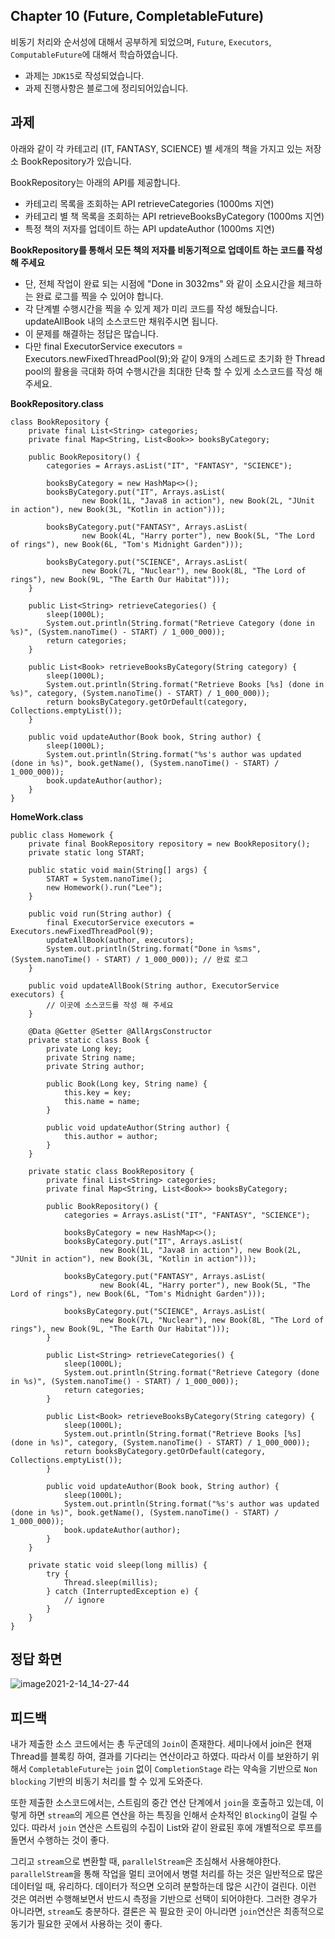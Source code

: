 ## Chapter 10 (Future, CompletableFuture)

비동기 처리와 순서성에 대해서 공부하게 되었으며, `Future`, `Executors`, `ComputableFuture`에 대해서 학습하였습니다.

- 과제는 `JDK15`로 작성되었습니다.
- 과제 진행사항은 블로그에 정리되어있습니다.

## 과제

아래와 같이 각 카테고리 (IT, FANTASY, SCIENCE) 별 세개의 책을 가지고 있는 저장소 BookRepository가 있습니다.

BookRepository는 아래의 API를 제공합니다.

- 카테고리 목록을 조회하는 API retrieveCategories (1000ms 지연)
- 카테고리 별 책 목록을 조회하는 API retrieveBooksByCategory (1000ms 지연)
- 특정 책의 저자를 업데이트 하는 API updateAuthor (1000ms 지연)

**BookRepository를 통해서 모든 책의 저자를 비동기적으로 업데이트 하는 코드를 작성 해 주세요**

- 단, 전체 작업이 완료 되는 시점에 "Done in 3032ms" 와 같이 소요시간을 체크하는 완료 로그를 찍을 수 있어야 합니다. 
- 각 단계별 수행시간을 찍을 수 있게 제가 미리 코드를 작성 해뒀습니다. updateAllBook 내의 소스코드만 채워주시면 됩니다.
- 이 문제를 해결하는 정답은 많습니다.
- 다만 final ExecutorService executors = Executors.newFixedThreadPool(9);와 같이 9개의 스레드로 초기화 한 Thread pool의 활용을 극대화 하여 수행시간을 최대한 단축 할 수 있게 소스코드를 작성 해 주세요.

**BookRepository.class**
```
class BookRepository {
    private final List<String> categories;
    private final Map<String, List<Book>> booksByCategory;
 
    public BookRepository() {
        categories = Arrays.asList("IT", "FANTASY", "SCIENCE");
 
        booksByCategory = new HashMap<>();
        booksByCategory.put("IT", Arrays.asList(
                new Book(1L, "Java8 in action"), new Book(2L, "JUnit in action"), new Book(3L, "Kotlin in action")));
 
        booksByCategory.put("FANTASY", Arrays.asList(
                new Book(4L, "Harry porter"), new Book(5L, "The Lord of rings"), new Book(6L, "Tom's Midnight Garden")));
 
        booksByCategory.put("SCIENCE", Arrays.asList(
                new Book(7L, "Nuclear"), new Book(8L, "The Lord of rings"), new Book(9L, "The Earth Our Habitat")));
    }
 
    public List<String> retrieveCategories() {
        sleep(1000L);
        System.out.println(String.format("Retrieve Category (done in %s)", (System.nanoTime() - START) / 1_000_000));
        return categories;
    }
 
    public List<Book> retrieveBooksByCategory(String category) {
        sleep(1000L);
        System.out.println(String.format("Retrieve Books [%s] (done in %s)", category, (System.nanoTime() - START) / 1_000_000));
        return booksByCategory.getOrDefault(category, Collections.emptyList());
    }
 
    public void updateAuthor(Book book, String author) {
        sleep(1000L);
        System.out.println(String.format("%s's author was updated (done in %s)", book.getName(), (System.nanoTime() - START) / 1_000_000));
        book.updateAuthor(author);
    }
}

```

**HomeWork.class**

```
public class Homework {
    private final BookRepository repository = new BookRepository();
    private static long START;
 
    public static void main(String[] args) {
        START = System.nanoTime();
        new Homework().run("Lee");
    }
 
    public void run(String author) {
        final ExecutorService executors = Executors.newFixedThreadPool(9);
        updateAllBook(author, executors);
        System.out.println(String.format("Done in %sms", (System.nanoTime() - START) / 1_000_000)); // 완료 로그
    }
 
    public void updateAllBook(String author, ExecutorService executors) {
        // 이곳에 소스코드를 작성 해 주세요
    }
 
    @Data @Getter @Setter @AllArgsConstructor
    private static class Book {
        private Long key;
        private String name;
        private String author;
 
        public Book(Long key, String name) {
            this.key = key;
            this.name = name;
        }
 
        public void updateAuthor(String author) {
            this.author = author;
        }
    }
 
    private static class BookRepository {
        private final List<String> categories;
        private final Map<String, List<Book>> booksByCategory;
 
        public BookRepository() {
            categories = Arrays.asList("IT", "FANTASY", "SCIENCE");
 
            booksByCategory = new HashMap<>();
            booksByCategory.put("IT", Arrays.asList(
                    new Book(1L, "Java8 in action"), new Book(2L, "JUnit in action"), new Book(3L, "Kotlin in action")));
 
            booksByCategory.put("FANTASY", Arrays.asList(
                    new Book(4L, "Harry porter"), new Book(5L, "The Lord of rings"), new Book(6L, "Tom's Midnight Garden")));
 
            booksByCategory.put("SCIENCE", Arrays.asList(
                    new Book(7L, "Nuclear"), new Book(8L, "The Lord of rings"), new Book(9L, "The Earth Our Habitat")));
        }
 
        public List<String> retrieveCategories() {
            sleep(1000L);
            System.out.println(String.format("Retrieve Category (done in %s)", (System.nanoTime() - START) / 1_000_000));
            return categories;
        }
 
        public List<Book> retrieveBooksByCategory(String category) {
            sleep(1000L);
            System.out.println(String.format("Retrieve Books [%s] (done in %s)", category, (System.nanoTime() - START) / 1_000_000));
            return booksByCategory.getOrDefault(category, Collections.emptyList());
        }
 
        public void updateAuthor(Book book, String author) {
            sleep(1000L);
            System.out.println(String.format("%s's author was updated (done in %s)", book.getName(), (System.nanoTime() - START) / 1_000_000));
            book.updateAuthor(author);
        }
    }
 
    private static void sleep(long millis) {
        try {
            Thread.sleep(millis);
        } catch (InterruptedException e) {
            // ignore
        }
    }
}
```


## 정답 화면

![image2021-2-14_14-27-44](https://user-images.githubusercontent.com/14002238/110233188-add87280-7f65-11eb-86da-aacef35f993d.png)


## 피드백


내가 제출한 소스 코드에서는 총 두군데의 `Join`이 존재한다.
세미나에서 join은 현재 Thread를 블록킹 하여, 결과를 기다리는 연산이라고 하였다.
따라서 이를 보완하기 위해서 `CompletableFuture`는 `join` 없이 `CompletionStage` 라는 약속을 기반으로 `Non blocking` 기반의 비동기 처리를 할 수 있게 도와준다.

또한 제출한 소스코드에서는, 스트림의 중간 연산 단계에서 `join`을 호출하고 있는데, 이렇게 하면 `stream`의 게으른 연산을 하는 특징을 인해서 순차적인 `Blocking`이 걸릴 수 있다.
따라서 `join` 연산은 스트림의 수집이 List와 같이 완료된 후에 개별적으로 루프를 돌면서 수행하는 것이 좋다.

그리고 `stream`으로 변환할 때, `parallelStream`은 조심해서 사용해야한다. `parallelStream`을 통해 작업을 멀티 코어에서 병렬 처리를 하는 것은 일반적으로 많은 데이터일 때, 유리하다. 데이터가 적으면 오히려 분할하는데 많은 시간이 걸린다.
이런 것은 여러번 수행해보면서 반드시 측정을 기반으로 선택이 되어야한다. 그러한 경우가 아니라면, `stream`도 충분하다.
결론은 꼭 필요한 곳이 아니라면 `join`연산은 최종적으로 동기가 필요한 곳에서 사용하는 것이 좋다.




